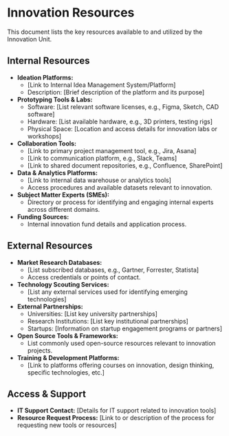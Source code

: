 # Innovation Resources

This document lists the key resources available to and utilized by the Innovation Unit.

## Internal Resources

*   **Ideation Platforms:**
    *   [Link to Internal Idea Management System/Platform]
    *   Description: [Brief description of the platform and its purpose]
*   **Prototyping Tools & Labs:**
    *   Software: [List relevant software licenses, e.g., Figma, Sketch, CAD software]
    *   Hardware: [List available hardware, e.g., 3D printers, testing rigs]
    *   Physical Space: [Location and access details for innovation labs or workshops]
*   **Collaboration Tools:**
    *   [Link to primary project management tool, e.g., Jira, Asana]
    *   [Link to communication platform, e.g., Slack, Teams]
    *   [Link to shared document repositories, e.g., Confluence, SharePoint]
*   **Data & Analytics Platforms:**
    *   [Link to internal data warehouse or analytics tools]
    *   Access procedures and available datasets relevant to innovation.
*   **Subject Matter Experts (SMEs):**
    *   Directory or process for identifying and engaging internal experts across different domains.
*   **Funding Sources:**
    *   Internal innovation fund details and application process.

## External Resources

*   **Market Research Databases:**
    *   [List subscribed databases, e.g., Gartner, Forrester, Statista]
    *   Access credentials or points of contact.
*   **Technology Scouting Services:**
    *   [List any external services used for identifying emerging technologies]
*   **External Partnerships:**
    *   Universities: [List key university partnerships]
    *   Research Institutions: [List key institutional partnerships]
    *   Startups: [Information on startup engagement programs or partners]
*   **Open Source Tools & Frameworks:**
    *   List commonly used open-source resources relevant to innovation projects.
*   **Training & Development Platforms:**
    *   [Link to platforms offering courses on innovation, design thinking, specific technologies, etc.]

## Access & Support

*   **IT Support Contact:** [Details for IT support related to innovation tools]
*   **Resource Request Process:** [Link to or description of the process for requesting new tools or resources] 